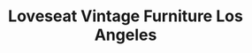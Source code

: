 ---
title: "Loveseat Vintage Furniture Los Angeles"
url: /los-angeles/loveseat-vintage-furniture-los-angeles/
shop: Möbel
---